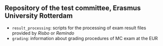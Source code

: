 ## Repository of the test committee, Erasmus University Rotterdam

* `result_processing`: scripts for the processing of exam result files provided by *Risbo* or *Remindo*
* `grading`: information about grading procedures of MC exam at the EUR

